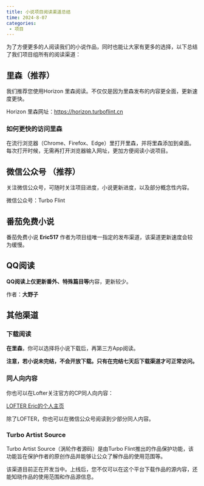 ```yaml
---
title: 小说项目阅读渠道总结
time: 2024-8-07
categories:
 - 项目
---
```


为了方便更多的人阅读我们的小说作品，同时也能让大家有更多的选择，以下总结了我们项目组所有的阅读渠道：
<!--more-->
## 里森（推荐）
我们推荐您使用Horizon 里森阅读。不仅仅是因为里森发布的内容更全面，更新速度更快。

Horizon 里森网址：https://horizon.turboflint.cn

### 如何更快的访问里森
在流行浏览器（Chrome、Firefox、Edge）里打开里森，并将里森添加到桌面。每次打开时候，无需再打开浏览器输入网址，更加方便阅读小说项目。

## 微信公众号 （推荐）
关注微信公众号，可随时关注项目进度，小说更新进度，以及部分概念性内容。

微信公众号：Turbo Flint

## 番茄免费小说
番茄免费小说 **Eric517** 作者为项目组唯一指定的发布渠道，该渠道更新速度会较为缓慢。

## QQ阅读
**QQ阅读上仅更新番外、特殊篇目等**内容，更新较少。

作者：**大野子**

## 其他渠道
### 下载阅读

**在里森**，你可以选择将小说下载后，再第三方App阅读。

**注意，若小说未完结，不会开放下载。只有在完结七天后下载渠道才可正常访问。**

### 同人向内容

你也可以在Lofter关注官方的CP同人向内容：

[LOFTER Eric的个人主页](https://xinjinjumin0153503.lofter.com)

除了LOFTER，你也可以在微信公众号阅读到少部分同人内容。

### Turbo Artist Source
Turbo Artist Source（涡轮作者源码）是由Turbo Flint推出的作品保护功能，该功能旨在保护作者的原创作品并能够让公众了解作品的使用范围等。

该渠道目前正在开发当中。上线后，您不仅可以在这个平台下载作品的源内容，还能知晓作品的使用范围和作品源信息。
